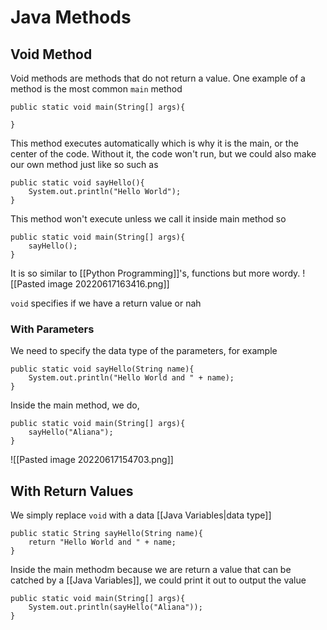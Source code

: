 # Java Methods

## Void Method
Void methods are methods that do not return a value. 
One example of a method is the most common `main` method
```
public static void main(String[] args){

}
```

This method executes automatically which is why it is the main, or the center of the code. Without it, the code won't run, but we could also make our own method just like so such as

```
public static void sayHello(){
	System.out.println("Hello World");
}
```

This method won't execute unless we call it inside main method so
```
public static void main(String[] args){
	sayHello();
}
```

It is so similar to [[Python Programming]]'s, functions but more wordy. 
![[Pasted image 20220617163416.png]]

`void` specifies if we have a return value or nah

### With Parameters
We need to specify the data type of the parameters, for example
```
public static void sayHello(String name){
	System.out.println("Hello World and " + name);
}
```

Inside the main method, we do,
```
public static void main(String[] args){
	sayHello("Aliana");
}
```

![[Pasted image 20220617154703.png]]

## With Return Values

We simply replace `void` with a data [[Java Variables|data type]] 
```
public static String sayHello(String name){
	return "Hello World and " + name;
}
```

Inside the main methodm because we are return a value that can be catched by a [[Java Variables]], we could print it out to output the value
```
public static void main(String[] args){
	System.out.println(sayHello("Aliana"));
}
```

